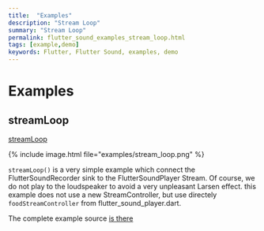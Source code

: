 ```yaml
---
title:  "Examples"
description: "Stream Loop"
summary: "Stream Loop"
permalink: flutter_sound_examples_stream_loop.html
tags: [example,demo]
keywords: Flutter, Flutter Sound, examples, demo
---
```

# Examples


## streamLoop

[streamLoop](https://github.com/dooboolab/flutter_sound/blob/master/flutter_sound/example/lib/streamLoop/stream_loop.dart)

{% include image.html file="examples/stream_loop.png" %}

`streamLoop()` is a very simple example which connect the FlutterSoundRecorder sink to the FlutterSoundPlayer Stream. Of course, we do not play to the loudspeaker to avoid a very unpleasant Larsen effect. this example does not use a new StreamController, but use directely `foodStreamController` from flutter\_sound\_player.dart.

The complete example source [is there](https://github.com/dooboolab/flutter_sound/blob/master/flutter_sound/example/lib/streamLoop/stream_loop.dart)

